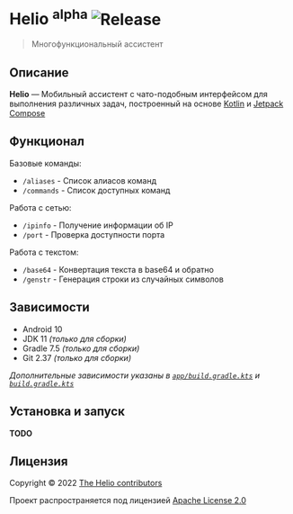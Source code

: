 # Helio <sup>alpha</sup> ![Release](https://img.shields.io/github/v/release/hepller/HelioApp)

> Многофункциональный ассистент

## Описание

__Helio__ — Мобильный ассистент с чато-подобным интерфейсом для выполнения различных задач, построенный на основе
[Kotlin](https://kotlinlang.org/) и [Jetpack Compose](https://developer.android.com/jetpack/compose)

## Функционал

Базовые команды:
- `/aliases` - Список алиасов команд
- `/commands` - Список доступных команд

Работа с сетью:
- `/ipinfo` - Получение информации об IP
- `/port` - Проверка доступности порта

Работа с текстом:
- `/base64` - Конвертация текста в base64 и обратно
- `/genstr` - Генерация строки из случайных символов

## Зависимости

- Android 10
- JDK 11 *(только для сборки)*
- Gradle 7.5 *(только для сборки)*
- Git 2.37 *(только для сборки)*

*Дополнительные зависимости указаны в [`app/build.gradle.kts`](app/build.gradle.kts) и [`build.gradle.kts`](build.gradle.kts)*

## Установка и запуск

__TODO__

## Лицензия

Copyright © 2022 [The Helio contributors](contributors.md)

Проект распространяется под лицензией [Apache License 2.0](license)